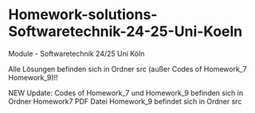 # Homework-solutions-Softwaretechnik-24-25-Uni-Koeln
Module - Softwaretechnik 24/25 Uni Köln

Alle Lösungen befinden sich in Ordner src (außer Codes of Homework_7 Homework_9)!!

NEW Update: 
Codes of Homework_7 und Homework_9 befinden sich in Ordner Homework7
PDF Datei Homework_9 befindet sich in Ordner src 
